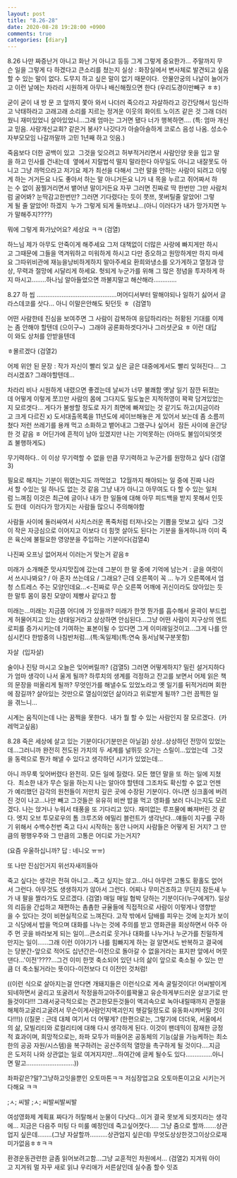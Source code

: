 ```yaml
---
layout: post
title: "8.26-28"
date: 2020-08-28 19:28:00 +0900
comments: true 
categories: [diary] 
---
```



8.26
나만 짜증난거 아니고 화난 거 아니고 등등
그게 그렇게 중요한가...
주말까지 무슨 일을 그렇게 다 하겠다고 큰소리를 쳤는지
실상 : 화장실에서 변사체로 발견되고 싶음
할 수 있는 말이 없다. 도무지 하고 싶은 말이 없기 때문이다. 
안물안궁의 나날이 늘어가고 이런 날에는 차라리 시원하게 아무나 배신해줬으면 한다 (우리도경이만빼구 ㅎㅎ)

굳이 굳이 내 방 문 코 앞까지 쫓아 와서 나더러 죽으라고 자살하라고 강간당해서 임신하고 낙태하라고 고래고래 소리를 지르는 정겨운 이웃의 화이트 노이즈 같은 것
그래 더러웠니 재미있었니 살아있었니...그래 엄마는 그거면 됐다 너가 행복하면....
(특: 엄마 개신교 믿음. 사랑개신교회? 같은거 봉사? 나갓다가 아슬아슬하게 코로스 음성 나옴. 성소수자부모모임 나갈까말까 고민 1년째 하고 잇음.)

죽음보다 더한 공백이 있고 
그것을 잊으려고 허부적거리면서 사람인양 옷을 입고 말을 하고 인사를 건내는데 
옆에서 지랄법석 떨지 말라한다 아무일도 아니고 내잘못도 아니고 그냥 까먹으라고
저기요 제가 최선을 다해서 그런 말을 안하는 사람이 되려고 이렇게 하는 거거든요 나도 좋아서 하는 말 아니거든요 니가 내 목을 누르고 쥐어짜서 하는 수 없이 꿈찔거리면서 뱉어낸 말이거든요 자꾸 그러면 진짜로 딱 한번만 그만 사람처럼 굴어봐? 눈딱감고한번만? 그러면 기다렸다는 듯이 쯧쯔, 못버틸줄 알았어! 그렇게 될 줄 알았어! 하겠지 
누가 그렇게 되게 둘까보냐...(아니 이러다가 내가 망가지면 누가 말해주지????)

뭐에 그렇게 화가났어요? 세상요 ㅋㅋ
(검열)

하느님 제가 아무도 안죽이게 해주세요
그저 대책없이 더많은 사랑에 빠지게만 하시고 그때문에 그들을 역겨워하고 미워하게 하시고 다만 증오하고 원망하게만 하지 마세요 그따위비관에 재능을낭비하게하지 말아주세요 환희와냉소를 오가게하고 열정과 망상, 무력과 절망에 시달리게 하세요. 헛되게 누군가를 위해 그 많은 정념을 투자하게 하지 마시고........하나님 알아들었으면 까불지말고 해산해라.............








8.27
하 씹 .............................................머어디서부터 말해야되나
일하기 싫어서 글라스데코를 삿다...
아니 이말은안해도 됫던듯 ㅎ 
(검열1)

어떤 사람한테 진심을 보여주면 그 사람이 감복하여 응답하리라는 허황된 기대를 이제는 좀 안해야 할텐데 (으이구~) 
그래야 공론화하겟다거나 그러셧군요 ㅎ 이런 대답이 와도 상처를 안받을텐데

ㅎ몰르겠다
(검열2)

어제 위안 된 문장 : 작가 자신이 빨리 잊고 싶은 글은 대중에게서도 빨리 잊혀진다...
그러시겠죠? 그래야할텐데...

차라리 비나 시원하게 내렸으면 좋겠는데 날씨가 너무 불쾌함
옛날 일기 잠깐 뒤졌는데 어떻게 이렇게 쪼끄만 사람의 몸에 그다지도 밀도높은 지적허영이 꽉꽉 담겨있었는지 모르겟다...
게다가 불쌍할 정도로 자기 최면에 빠져있는 것 같기도 하고(지금이라고 크게 다르진 x)
도서대출목록을 11년도에 세이브해놓은 게 있어서 보는데 좀 소름끼쳤다
저런 쓰레기를 용캐 먹고 소화하고 뱉어내고 그랬구나 싶어서 
잠든 사이에 윤간당한 것 같음 ㅎ 어딘가에 흔적이 남아 있겠지만 나는 기억못하는 (아마도 불임이되엇겟죠 불행하게도)

무기력하다..
이 이상 무기력할 수 없을 만큼 무기력하고 누군가를 원망하고 싶다
(검열3)

필요로 해지는 기분이 뭐였는지도 까먹었고 
12월까지 해야되는 일 중에 진짜 나라서 할 수있는 일 하나도 없는 것 같음 그냥 내가 아니고 아무여도 다 할 수 있는 일처럼 느껴짐
이것은 최근에 글이나 내가 한 일들에 대해 아무 피드백을 받지 못해서 인듯도 한데 
이러다가 망가지는 사람들 많으니 주의해야함

사람들 사이에 둘러싸여서 사치스러운 폭죽처럼 터져나오는 기쁨을 맛보고 싶다 
그것이 작은 자긍심으로 이어지고 이보다 더 힘껏 살아도 된다는 기분을 들게하니까
이미 죽은 육신에 불필요한 영양분을 주입하는 기분이다(검열4)

나진짜 오프닝 없어져서 이러는거 맞는거 같음ㅎ

미래가 소개해준 맛사지맛집에 갔는데 그분이 한 말 중에 기억에 남는거 : 글을 여럿이서 쓰시나봐요? / 아 혼자 쓰는데요 / 그래요? 근데 오른쪽이 꼭 ... 누가 오른쪽에서 엄청 스트레스 주는 모양인데요...<-진짜로 무슨 오른쪽 어깨에 귀신이라도 앉아있는 듯한 말투
몸이 뭉친 모양이 제빵사 같다고 함

미래는...미래는 지금쯤 어디에 가 있을까? 미래가 한껏 뭔가를 흡수해서 윤곽이 부드럽게 허물어지고 있는 상태일거라고 상상하면 안심된다...그냥 어떤 사람이 지구상의 엔트로피를 증가시키는데 기여하는 표본이될 수 있다면 그게 이미래일것이고...그게 나를 안심시킨다 한밤중의 나침반처럼...(특:독일제)(특:연숙 동서남북구분못함)

자살 
(입자살)

술이나 진탕 마시고 오늘은 잊어버릴까? (검열5) 그러면 어떻게하지? 밀린 설거지하다가 엄마 생각이 나서 울게 될까? 하루치의 생계를 걱정하고 잔고를 보면서 어제 읽은 책의 문장을 떠올리게 될까? 무엇인가를 해낼수도 있었노라고 옛 일기를 뒤적거리며 회한에 잠길까? 살아있는 것만으로 열심이었던 삶이라고 위로받게 될까? 그런 끔찍한 일을 겪느니...

시계는 움직이는데 나는 꿈쩍을 못한다. 
내가 뭘 할 수 있는 사람인지 잘 모르겠다. 
(카레먹고싶음)








8.28
죽은 세상에 살고 있는 기분이다(기분만은 아닐걸)
상상..상상하던 전망이 있었는데...그러니까 완전히 전도된 가치의 두 세계를 널뛰듯 오가는 스릴이...있었는데 
그것을 동력으로 뭔가 해낼 수 있다고 생각하던 시기가 있었는데...

아니 까무룩 잊어버렸다 완전히. 모든 일에 질렸다. 모든 했던 말을 또 하는 일에 지쳤다. 
최소한 내가 무슨 일을 하는지 나는 알아야 할텐데 그조차도 확신할 수 없고 언젠가 예리했던 감각의 원천들이 저만치 깊은 곳에 수장된 기분이다. 아니면 싱크홀에 버려진 것이 나고...나만 빼고 그것들은 유유히 비싼 밥을 먹고 영화를 보러 다니는지도 모르겠다. 나는 앉거나 누워서 태풍을 또 기다리고 있다. 재미없는 루프물에 빠져버린 것 같다. 엣지 오브 투모로우의 톰 크루즈와 에밀리 블런트가 생각난다...얘들이 지구를 구하기 위해서 수백수천번 죽고 다시 시작하는 동안 나머지 사람들은 어떻게 된 거지? 그 만큼의 평행우주와 그 만큼의 고통은 어디로 가는거지?

(요즘 우울하십니까? 답 : 네니오 ㅠㅠ)

또 나만 진심인거지 위선자새끼들아

죽고 싶다는 생각은 전혀 아니고...죽고 싶지는 않고...아니 아무런 고통도 황홀도 없어서 그런다. 아무것도 생생하지가 않아서 그런다. 어찌나 무미건조하고 무딘지 잠든새 누가 내 팔을 짤라가도 모르겠다. (검열) 매일 매일 협박 당하는 기분이다(누구에게?). 일상의 리듬을 간섭하고 재편하는 촘촘한 규율들에 직접적으로 사람이 이렇게나 영향받을 수 있다는 것이 비현실적으로 느껴진다. 고작 밖에서 담배를 피우는 것에 눈치가 보이고 식당에서 밥을 먹으며 대화를 나누는 것에 주의를 받고 영화관을 회상하면서 아주 아주 먼 곳을 바라보게 되는 일이...큰소리로 웃거나 대화를 나누거나 누군가를 친밀하게 만지는 일이......그래 이런 이야기가 나를 힘빠지게 하는 걸 알면서도 반복하고 결국에는 당분간-앞으로 적어도 십년간은-이전으로 돌아갈 수 없을거라는 표지판 앞에서 머뭇댄다...'이전'????...그건 이미 한껏 축소되어 있던 나의 삶이 앞으로 축소될 수 있는 만큼 더 축소될거라는 뜻이다-이전보다 더 이전인 것처럼! 

((이런 식으로 살아지는걸 안다면 개돼지들은 이런식으로 게속 굴릴것이다! 어씨발이게되네하면서 굴리고 또굴려서 작정을하고아주이를꽉물고 유순하게부드러운 살코기로 만들것이다!!! 그래서궁극적으로는 견고한모든것들이 액괴속으로 녹아내릴때까지 관절을해체하고굴리고굴려서 무슨이게사람인지액괴인지 헷갈릴정도로 유동화시켜버릴 것이다!!!)) ((질문 : 근데 대체 여기서 더 어떻게? (한편으로는, 그렇기에 더더욱, 서울에서의 삶, 모빌리티와 로컬리티에 대해 다시 생각하게 된다. 이것이 팬데믹이 잠재한 긍정적 효과이며, 희망적으로는, 좌파 모두가 떠들어온 공동체의 기능(삶을 가능케하는 최소한의 공공 자원/시스템)을 복구하려는 공산주의적 열망을 촉구하게 될 것이다....지금은 도저히 나와 상관없는 일로 여겨지지만...하여간에 글케 될수도 있다...............아니면 말고...........................))

좌파같은?말?그냥하고잇을뿐인 오토마톤ㅋㅋ
저심장업고요 오토마톤이고요 시키는거다해요 ㅋㅋ 

;ㅅ; 씨발
;ㅅ; 씨발씨발씨발

여성영화제 계획표 짜다가 허탈해서 눈물이 다낫다...이거 결국 못보게 되겟지라는 생각에...
지금은 다음주 미팅 다 미룰 예정인데 죽고싶어졋다.....
그냥 줌으로 할까.......상관업지 싶은데........(그냥 자살할까..........상관업지 싶은데)
무엇도상상한것그이상으로재미가없음ㅎㅎㅋㅋ

환경운동관련한 글좀 읽어보려고함...그냥 교훈적인 차원에서...
(검열2) 지겨워 아이고 지겨워 멀 자꾸 새로 읽냐
우리애가 서른살인데 실수좀 할수 잇죠 






